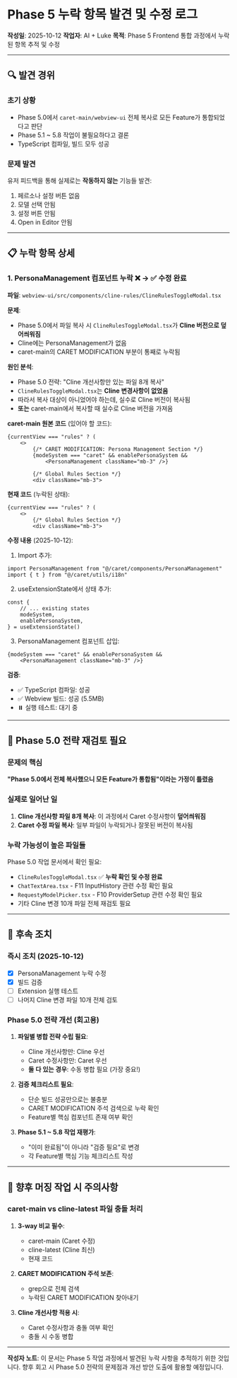 # Phase 5 누락 항목 발견 및 수정 로그

**작성일**: 2025-10-12
**작업자**: AI + Luke
**목적**: Phase 5 Frontend 통합 과정에서 누락된 항목 추적 및 수정

---

## 🔍 발견 경위

### 초기 상황
- Phase 5.0에서 `caret-main/webview-ui` 전체 복사로 모든 Feature가 통합되었다고 판단
- Phase 5.1 ~ 5.8 작업이 불필요하다고 결론
- TypeScript 컴파일, 빌드 모두 성공

### 문제 발견
유저 피드백을 통해 실제로는 **작동하지 않는** 기능들 발견:
1. 페르소나 설정 버튼 없음
2. 모델 선택 안됨
3. 설정 버튼 안됨
4. Open in Editor 안됨

---

## 📋 누락 항목 상세

### 1. PersonaManagement 컴포넌트 누락 ❌ → ✅ **수정 완료**

**파일**: `webview-ui/src/components/cline-rules/ClineRulesToggleModal.tsx`

**문제**:
- Phase 5.0에서 파일 복사 시 `ClineRulesToggleModal.tsx`가 **Cline 버전으로 덮어씌워짐**
- Cline에는 PersonaManagement가 없음
- caret-main의 CARET MODIFICATION 부분이 통째로 누락됨

**원인 분석**:
- Phase 5.0 전략: "Cline 개선사항만 있는 파일 8개 복사"
- `ClineRulesToggleModal.tsx`는 **Cline 변경사항이 없었음**
- 따라서 복사 대상이 아니었어야 하는데, 실수로 Cline 버전이 복사됨
- **또는** caret-main에서 복사할 때 실수로 Cline 버전을 가져옴

**caret-main 원본 코드** (있어야 할 코드):
```tsx
{currentView === "rules" ? (
    <>
        {/* CARET MODIFICATION: Persona Management Section */}
        {modeSystem === "caret" && enablePersonaSystem &&
            <PersonaManagement className="mb-3" />}

        {/* Global Rules Section */}
        <div className="mb-3">
```

**현재 코드** (누락된 상태):
```tsx
{currentView === "rules" ? (
    <>
        {/* Global Rules Section */}
        <div className="mb-3">
```

**수정 내용** (2025-10-12):
1. Import 추가:
```tsx
import PersonaManagement from "@/caret/components/PersonaManagement"
import { t } from "@/caret/utils/i18n"
```

2. useExtensionState에서 상태 추가:
```tsx
const {
    // ... existing states
    modeSystem,
    enablePersonaSystem,
} = useExtensionState()
```

3. PersonaManagement 컴포넌트 삽입:
```tsx
{modeSystem === "caret" && enablePersonaSystem &&
    <PersonaManagement className="mb-3" />}
```

**검증**:
- ✅ TypeScript 컴파일: 성공
- ✅ Webview 빌드: 성공 (5.5MB)
- ⏸️ 실행 테스트: 대기 중

---

## 🎯 Phase 5.0 전략 재검토 필요

### 문제의 핵심
**"Phase 5.0에서 전체 복사했으니 모든 Feature가 통합됨"이라는 가정이 틀렸음**

### 실제로 일어난 일
1. **Cline 개선사항 파일 8개 복사**: 이 과정에서 Caret 수정사항이 **덮어씌워짐**
2. **Caret 수정 파일 복사**: 일부 파일이 누락되거나 잘못된 버전이 복사됨

### 누락 가능성이 높은 파일들
Phase 5.0 작업 문서에서 확인 필요:
- `ClineRulesToggleModal.tsx` ✅ **누락 확인 및 수정 완료**
- `ChatTextArea.tsx` - F11 InputHistory 관련 수정 확인 필요
- `RequestyModelPicker.tsx` - F10 ProviderSetup 관련 수정 확인 필요
- 기타 Cline 변경 10개 파일 전체 재검토 필요

---

## 📝 후속 조치

### 즉시 조치 (2025-10-12)
- [x] PersonaManagement 누락 수정
- [x] 빌드 검증
- [ ] Extension 실행 테스트
- [ ] 나머지 Cline 변경 파일 10개 전체 검토

### Phase 5.0 전략 개선 (회고용)
1. **파일별 병합 전략 수립 필요**:
   - Cline 개선사항만: Cline 우선
   - Caret 수정사항만: Caret 우선
   - **둘 다 있는 경우**: 수동 병합 필요 (가장 중요!)

2. **검증 체크리스트 필요**:
   - 단순 빌드 성공만으로는 불충분
   - CARET MODIFICATION 주석 검색으로 누락 확인
   - Feature별 핵심 컴포넌트 존재 여부 확인

3. **Phase 5.1 ~ 5.8 작업 재평가**:
   - "이미 완료됨"이 아니라 "검증 필요"로 변경
   - 각 Feature별 핵심 기능 체크리스트 작성

---

## 🔄 향후 머징 작업 시 주의사항

### caret-main vs cline-latest 파일 충돌 처리
1. **3-way 비교 필수**:
   - caret-main (Caret 수정)
   - cline-latest (Cline 최신)
   - 현재 코드

2. **CARET MODIFICATION 주석 보존**:
   - grep으로 전체 검색
   - 누락된 CARET MODIFICATION 찾아내기

3. **Cline 개선사항 적용 시**:
   - Caret 수정사항과 충돌 여부 확인
   - 충돌 시 수동 병합

---

**작성자 노트**:
이 문서는 Phase 5 작업 과정에서 발견된 누락 사항을 추적하기 위한 것입니다.
향후 회고 시 Phase 5.0 전략의 문제점과 개선 방안 도출에 활용할 예정입니다.
